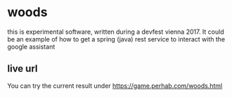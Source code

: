 # woods

this is experimental software, written during a devfest vienna 2017. It could be an example of how to get a spring (java) rest service to interact with the google assistant

## live url
You can try the current result under https://game.perhab.com/woods.html
